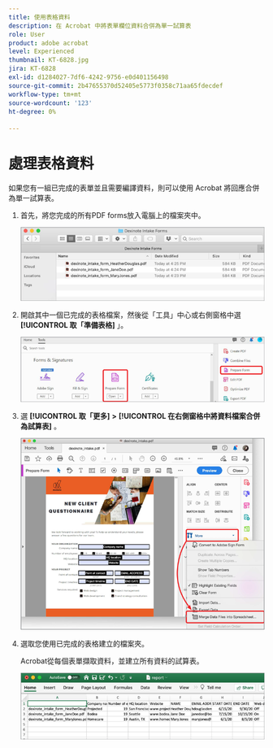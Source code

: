 ```yaml
---
title: 使用表格資料
description: 在 Acrobat 中將表單欄位資料合併為單一試算表
role: User
product: adobe acrobat
level: Experienced
thumbnail: KT-6828.jpg
jira: KT-6828
exl-id: d1284027-7df6-4242-9756-e0d401156498
source-git-commit: 2b47655370d52405e5773f0358c71aa65fdecdef
workflow-type: tm+mt
source-wordcount: '123'
ht-degree: 0%

---
```


# 處理表格資料

如果您有一組已完成的表單並且需要編譯資料，則可以使用 Acrobat 將回應合併為單一試算表。

1. 首先，將您完成的所有PDF forms放入電腦上的檔案夾中。

   ![表單資料步驟 1](../assets/FormData_1.png)

1. 開啟其中一個已完成的表格檔案，然後從「工具」中心或右側窗格中選 **[!UICONTROL 取「準備表格]** 」。

   ![表單資料步驟 2](../assets/FormData_2.png)

1. 選 **[!UICONTROL 取「更多]** **>** **[!UICONTROL 在右側窗格中將資料檔案合併為試算表]** 。

   ![表單資料步驟 3](../assets/FormData_3.png)

1. 選取您使用已完成的表格建立的檔案夾。

   Acrobat從每個表單擷取資料，並建立所有資料的試算表。

   ![表單資料步驟 4](../assets/FormData_4.png)

